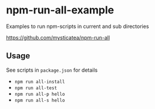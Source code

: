 # npm-run-all-example

Examples to run npm-scripts in current and sub directories  

https://github.com/mysticatea/npm-run-all

## Usage

See scripts in `package.json` for details

- `npm run all-install`
- `npm run all-test`
- `npm run all-p hello`
- `npm run all-s hello`
